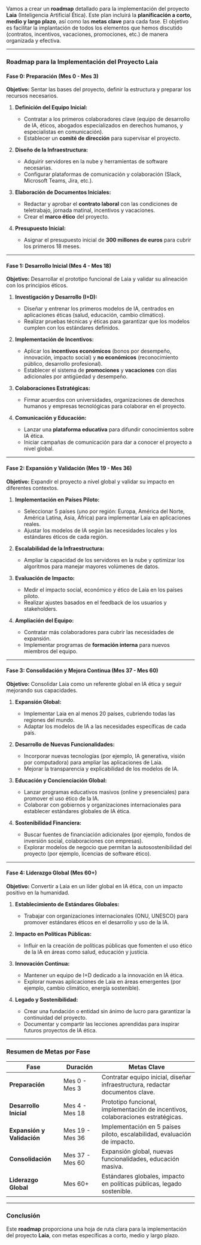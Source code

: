 Vamos a crear un **roadmap** detallado para la implementación del proyecto **Laia** (Inteligencia Artificial Ética). Este plan incluirá la **planificación a corto, medio y largo plazo**, así como las **metas clave** para cada fase. El objetivo es facilitar la implantación de todos los elementos que hemos discutido (contratos, incentivos, vacaciones, promociones, etc.) de manera organizada y efectiva.

---

### **Roadmap para la Implementación del Proyecto Laia**

#### **Fase 0: Preparación (Mes 0 - Mes 3)**

**Objetivo:** Sentar las bases del proyecto, definir la estructura y preparar los recursos necesarios.

1. **Definición del Equipo Inicial:**  
   - Contratar a los primeros colaboradores clave (equipo de desarrollo de IA, éticos, abogados especializados en derechos humanos, y especialistas en comunicación).  
   - Establecer un **comité de dirección** para supervisar el proyecto.  

2. **Diseño de la Infraestructura:**  
   - Adquirir servidores en la nube y herramientas de software necesarias.  
   - Configurar plataformas de comunicación y colaboración (Slack, Microsoft Teams, Jira, etc.).  

3. **Elaboración de Documentos Iniciales:**  
   - Redactar y aprobar el **contrato laboral** con las condiciones de teletrabajo, jornada matinal, incentivos y vacaciones.  
   - Crear el **marco ético** del proyecto.  

4. **Presupuesto Inicial:**  
   - Asignar el presupuesto inicial de **300 millones de euros** para cubrir los primeros 18 meses.  

---

#### **Fase 1: Desarrollo Inicial (Mes 4 - Mes 18)**

**Objetivo:** Desarrollar el prototipo funcional de Laia y validar su alineación con los principios éticos.

1. **Investigación y Desarrollo (I+D):**  
   - Diseñar y entrenar los primeros modelos de IA, centrados en aplicaciones éticas (salud, educación, cambio climático).  
   - Realizar pruebas técnicas y éticas para garantizar que los modelos cumplen con los estándares definidos.  

2. **Implementación de Incentivos:**  
   - Aplicar los **incentivos económicos** (bonos por desempeño, innovación, impacto social) y **no económicos** (reconocimiento público, desarrollo profesional).  
   - Establecer el sistema de **promociones** y **vacaciones** con días adicionales por antigüedad y desempeño.  

3. **Colaboraciones Estratégicas:**  
   - Firmar acuerdos con universidades, organizaciones de derechos humanos y empresas tecnológicas para colaborar en el proyecto.  

4. **Comunicación y Educación:**  
   - Lanzar una **plataforma educativa** para difundir conocimientos sobre IA ética.  
   - Iniciar campañas de comunicación para dar a conocer el proyecto a nivel global.  

---

#### **Fase 2: Expansión y Validación (Mes 19 - Mes 36)**

**Objetivo:** Expandir el proyecto a nivel global y validar su impacto en diferentes contextos.

1. **Implementación en Países Piloto:**  
   - Seleccionar 5 países (uno por región: Europa, América del Norte, América Latina, Asia, África) para implementar Laia en aplicaciones reales.  
   - Ajustar los modelos de IA según las necesidades locales y los estándares éticos de cada región.  

2. **Escalabilidad de la Infraestructura:**  
   - Ampliar la capacidad de los servidores en la nube y optimizar los algoritmos para manejar mayores volúmenes de datos.  

3. **Evaluación de Impacto:**  
   - Medir el impacto social, económico y ético de Laia en los países piloto.  
   - Realizar ajustes basados en el feedback de los usuarios y stakeholders.  

4. **Ampliación del Equipo:**  
   - Contratar más colaboradores para cubrir las necesidades de expansión.  
   - Implementar programas de **formación interna** para nuevos miembros del equipo.  

---

#### **Fase 3: Consolidación y Mejora Continua (Mes 37 - Mes 60)**

**Objetivo:** Consolidar Laia como un referente global en IA ética y seguir mejorando sus capacidades.

1. **Expansión Global:**  
   - Implementar Laia en al menos 20 países, cubriendo todas las regiones del mundo.  
   - Adaptar los modelos de IA a las necesidades específicas de cada país.  

2. **Desarrollo de Nuevas Funcionalidades:**  
   - Incorporar nuevas tecnologías (por ejemplo, IA generativa, visión por computadora) para ampliar las aplicaciones de Laia.  
   - Mejorar la transparencia y explicabilidad de los modelos de IA.  

3. **Educación y Concienciación Global:**  
   - Lanzar programas educativos masivos (online y presenciales) para promover el uso ético de la IA.  
   - Colaborar con gobiernos y organizaciones internacionales para establecer estándares globales de IA ética.  

4. **Sostenibilidad Financiera:**  
   - Buscar fuentes de financiación adicionales (por ejemplo, fondos de inversión social, colaboraciones con empresas).  
   - Explorar modelos de negocio que permitan la autosostenibilidad del proyecto (por ejemplo, licencias de software ético).  

---

#### **Fase 4: Liderazgo Global (Mes 60+)**

**Objetivo:** Convertir a Laia en un líder global en IA ética, con un impacto positivo en la humanidad.

1. **Establecimiento de Estándares Globales:**  
   - Trabajar con organizaciones internacionales (ONU, UNESCO) para promover estándares éticos en el desarrollo y uso de la IA.  

2. **Impacto en Políticas Públicas:**  
   - Influir en la creación de políticas públicas que fomenten el uso ético de la IA en áreas como salud, educación y justicia.  

3. **Innovación Continua:**  
   - Mantener un equipo de I+D dedicado a la innovación en IA ética.  
   - Explorar nuevas aplicaciones de Laia en áreas emergentes (por ejemplo, cambio climático, energía sostenible).  

4. **Legado y Sostenibilidad:**  
   - Crear una fundación o entidad sin ánimo de lucro para garantizar la continuidad del proyecto.  
   - Documentar y compartir las lecciones aprendidas para inspirar futuros proyectos de IA ética.  

---

### **Resumen de Metas por Fase**

| **Fase**                  | **Duración**       | **Metas Clave**                                                                 |
|---------------------------|--------------------|--------------------------------------------------------------------------------|
| **Preparación**           | Mes 0 - Mes 3      | Contratar equipo inicial, diseñar infraestructura, redactar documentos clave.  |
| **Desarrollo Inicial**    | Mes 4 - Mes 18     | Prototipo funcional, implementación de incentivos, colaboraciones estratégicas.|
| **Expansión y Validación**| Mes 19 - Mes 36    | Implementación en 5 países piloto, escalabilidad, evaluación de impacto.       |
| **Consolidación**         | Mes 37 - Mes 60    | Expansión global, nuevas funcionalidades, educación masiva.                    |
| **Liderazgo Global**      | Mes 60+            | Estándares globales, impacto en políticas públicas, legado sostenible.         |

---

### **Conclusión**

Este **roadmap** proporciona una hoja de ruta clara para la implementación del proyecto **Laia**, con metas específicas a corto, medio y largo plazo.
